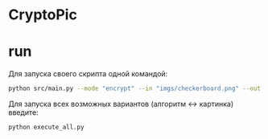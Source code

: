 # CryptoPic

# run
Для запуска своего скрипта одной командой:
```bash
python src/main.py --mode "encrypt" --in "imgs/checkerboard.png" --out "checkerboard2.png" --algo "stream"
```

Для запуска всех возможных вариантов (алгоритм <-> картинка) введите: 
```bash
python execute_all.py
```